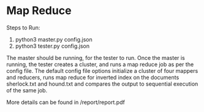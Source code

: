 # Map Reduce

Steps to Run:

1. python3 master.py config.json
2. python3 tester.py config.json

The master should be running, for the tester to run. Once the master is running, the tester creates a cluster, and runs a
map reduce job as per the config file.
The default config file options initialize a cluster of four mappers and reducers, runs map reduce for inverted index on the
documents sherlock.txt and hound.txt and compares the output to sequential execution of the same job.

More details can be found in /report/report.pdf
